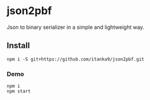 # json2pbf

Json to binary serializer in a simple and lightweight way.

## Install 

```
npm i -S git+https://github.com/itanka9/json2pbf.git
```

### Demo

```
npm i 
npm start
```
